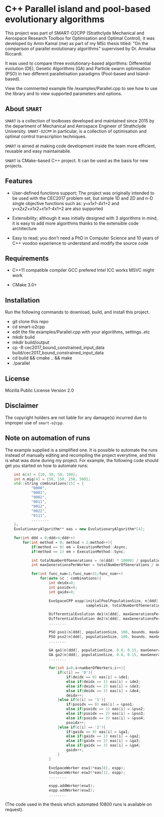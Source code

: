 C++ Parallel island and pool-based evolutionary algorithms
==========================================================

This project was part of SMART-O2CPP (Strathclyde Mechanical and Aerospace Research Toolbox for Optimisation and Optimal Control), it was developed by Amin Kamal (me) as part of my MSc thesis titled: "On the comparison of parallel evolutionary algorithms" supervised by Dr. Annalisa Riccardi.

It was used to compare three evolutionary-based algorithms: Differential evolution (DE), Genetic Algorithms (GA) and Particle swarm optimisation (PSO) in two different parallelisation paradigms (Pool-based and Island-based).

View the commented example file /examples/Parallel.cpp to see how to use the library and to view supported parameters and options.

About `SMART`
------
`SMART` is a collection of toolboxes developed and maintained since 2015 by the department of Mechanical and Aerospace Engineer of Strathclyde University. `SMART-O2CPP` in particular, is a collection of optimisation and optimal control transcription techniques.

`SMART` is aimed at making code development inside the team more efficient, reusable and easy maintainabile.

`SMART` is CMake-based C++ project. It can be used as the basis for new projects. 

Features
------
* User-defined functions support; The project was originally intended to be used with the CEC2017 problem set, but simple 1D and 2D and n-D single objective functions such as: y=x1*x1-4*x1+2 and y=x2*x2+x1*x2+x1*x1-4*x1+2 are also supported

* Extensibility; although it was initially designed with 3 algorithms in mind, it is easy to add more algorithms thanks to the extensible code architecture

* Easy to read; you don't need a PhD in Computer Science and 10 years of C++ voodoo experience to understand and modify the source code

Requirements
------
* C++11 compatible compiler
  GCC prefered
  Intel ICC works
  MSVC might work

* CMake 3.0+

Installation
------

Run the following commands to download, build, and install this project.
* git clone this repo
* cd smart-o2cpp
* edit the file examples/Parallel.cpp with your algorithms, settings..etc
* mkdir build
* mkdir build/output
* cp -R cec2017_bound_constrained_input_data build/cec2017_bound_constrained_input_data
* cd build && cmake .. && make
* ./parallel

License
------

Mozilla Public License Version 2.0

Disclaimer
------

The copyright holders are not liable for any damage(s) incurred due to improper use of `smart-o2cpp`.

Note on automation of runs
------

The example supplied is a simplified one. It is possible to automate the runs instead of manually editing and recompiling the project everytime, and this is what was done during my project. For example, the following code should get you started on how to automate runs:
```C++
    int n[4] = {10, 30, 50, 100};
    int n_mig[4] = {50, 150, 250, 500};
    std::string combinations[15] = {
            "0000",
            "0001",
            "0002",
            "0011",
            "0012",
            "0022",
            "0111",
			........
    };
    EvolutionaryAlgorithm** eas = new EvolutionaryAlgorithm*[4];

    for(int ddd = 0;ddd<4;ddd++)
        for(int method = 0; method < 2;method++){
            if(method == 0) em = ExecutionMethod::Async;
            if(method == 1) em = ExecutionMethod::Sync;

            int totalNumberOfGenerations = (n[ddd] * 10000) / populationSize;
            int maxGenerationsPerWorker = totalNumberOfGenerations / numberOfWorkers;

            for(int func_num=1;func_num<31;func_num++)
                for(auto &c : combinations){
                    int deidx=0;
                    int psoidx=0;
                    int gaidx=0;

                    EvoSpaceCPP espp(initialPoolPopulationSize, n[ddd], bounds,
                                     sampleSize, totalNumberOfGenerations, numberOfRuns, n_mig[ddd], func_num);

                    DifferentialEvolution de1(n[ddd], maxGenerationsPerWorker, 1, 3, 0.85, populationSize, bounds, func_num);
                    DifferentialEvolution de2(n[ddd], maxGenerationsPerWorker, 1, 3, 0.85, populationSize, bounds, func_num);
					........

                    PSO pso1(n[ddd], populationSize, 100, bounds, maxGenerationsPerWorker, 0.8 , func_num);
                    PSO pso2(n[ddd], populationSize, 100, bounds, maxGenerationsPerWorker, 0.8 , func_num);
					........

                    GA ga1(n[ddd], populationSize, 0.8, 0.15, maxGenerationsPerWorker, bounds, func_num);
                    GA ga2(n[ddd], populationSize, 0.8, 0.15, maxGenerationsPerWorker, bounds, func_num);
					........

                    for(int i=0;i<numberOfWorkers;i++){
                        if(c[i] == '0'){
                            if(deidx == 0) eas[i] = &de1;
                            else if(deidx == 1) eas[i] = &de2;
                            else if(deidx == 2) eas[i] = &de3;
                            else if(deidx == 3) eas[i] = &de4;
                            deidx++;
                        }else if(c[i] == '1'){
                            if(psoidx == 0) eas[i] = &pso1;
                            else if(psoidx == 1) eas[i] = &pso2;
                            else if(psoidx == 2) eas[i] = &pso3;
                            else if(psoidx == 3) eas[i] = &pso4;
                            psoidx++;
                        }else if(c[i] == '2'){
                            if(gaidx == 0) eas[i] = &ga1;
                            else if(gaidx == 1) eas[i] = &ga2;
                            else if(gaidx == 2) eas[i] = &ga3;
                            else if(gaidx == 3) eas[i] = &ga4;
                            gaidx++;
                        }
                    }

                    EvoSpaceWorker esw1(*eas[0], espp);
                    EvoSpaceWorker esw2(*eas[1], espp);
					........

                    espp.addWorker(esw1);
                    espp.addWorker(esw2);
					........
```

(The code used in the thesis which automated 10800 runs is available on request).
